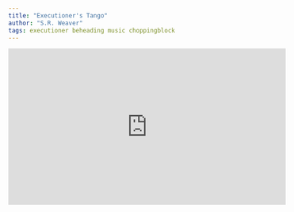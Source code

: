 ```yaml
---
title: "Executioner's Tango"
author: "S.R. Weaver"
tags: executioner beheading music choppingblock
---
```

<iframe title="Executioner's Tango" src="https://video.ploud.jp/videos/embed/c5ca6833-1ed2-4eaf-bb6e-30184c380991" allowfullscreen="" sandbox="allow-same-origin allow-scripts allow-popups" width="560" height="315" frameborder="0"></iframe>
